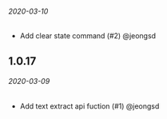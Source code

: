 ###### _2020-03-10_

- Add clear state command (#2) @jeongsd

## 1.0.17

###### _2020-03-09_

- Add text extract api fuction (#1) @jeongsd
